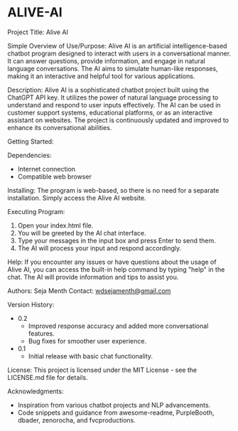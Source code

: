 # ALIVE-AI
Project Title: Alive AI

Simple Overview of Use/Purpose:
Alive AI is an artificial intelligence-based chatbot program designed to interact with users in a conversational manner. It can answer questions, provide information, and engage in natural language conversations. The AI aims to simulate human-like responses, making it an interactive and helpful tool for various applications.

Description:
Alive AI is a sophisticated chatbot project built using the ChatGPT API key. It utilizes the power of natural language processing to understand and respond to user inputs effectively. The AI can be used in customer support systems, educational platforms, or as an interactive assistant on websites. The project is continuously updated and improved to enhance its conversational abilities.

Getting Started:

Dependencies:
- Internet connection
- Compatible web browser

Installing:
The program is web-based, so there is no need for a separate installation. Simply access the Alive AI website.

Executing Program:
1. Open your index.html file.
2. You will be greeted by the AI chat interface.
3. Type your messages in the input box and press Enter to send them.
4. The AI will process your input and respond accordingly.

Help:
If you encounter any issues or have questions about the usage of Alive AI, you can access the built-in help command by typing "help" in the chat. The AI will provide information and tips to assist you.

Authors:
Seja Menth
Contact: wdsejamenth@gmail.com

Version History:
- 0.2
  - Improved response accuracy and added more conversational features.
  - Bug fixes for smoother user experience.
- 0.1
  - Initial release with basic chat functionality.

License:
This project is licensed under the MIT License - see the LICENSE.md file for details.

Acknowledgments:
- Inspiration from various chatbot projects and NLP advancements.
- Code snippets and guidance from awesome-readme, PurpleBooth, dbader, zenorocha, and fvcproductions.
